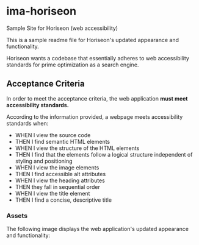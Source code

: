 # ima-horiseon
Sample Site for Horiseon (web accessibility) 

This is a sample readme file for Horiseon's updated appearance and functionality. 

Horiseon wants a codebase that essentially adheres to web accessibility standards for prime optimization as a search engine. 

## Acceptance Criteria 

In order to meet the acceptance criteria, the web application <b> must meet accessibility standards. </b> 

According to the information provided, a webpage meets accessibility standards when:

* WHEN I view the source code
* THEN I find semantic HTML elements
* WHEN I view the structure of the HTML elements
* THEN I find that the elements follow a logical structure independent of styling and positioning
* WHEN I view the image elements
* THEN I find accessible alt attributes
* WHEN I view the heading attributes
* THEN they fall in sequential order
* WHEN I view the title element
* THEN I find a concise, descriptive title

### Assets 
The following image displays the web application's updated appearance and functionality: 
